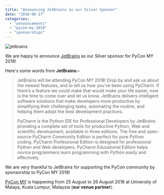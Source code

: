 ```yaml
---
title: "Announcing JetBrains as our Silver Sponsor"
date: "2018-08-17"
categories:
  - "announcements"
  - "pycon-my-2018"
  - "sponsorships"
---
```


![jetbrains](/archived-images/jetbrains.png)

We are happy to announce [JetBrains](https://www.jetbrains.com/) as our Silver sponsor for PyCon MY 2018!

Here's some words from **JetBrains:-**

> JetBrains will be attending PyCon MY 2018! Drop by and ask us about the newest features, and to tell us how you’ve been using PyCharm. If there’s a feature we could make that would make your life easier, now is the time to come over and let us know. JetBrains delivers intelligent software solutions that make developers more productive by simplifying their challenging tasks, automating the routine, and helping them adopt the best development practices.
>
> PyCharm is the Python IDE for Professional Developers by JetBrains providing a complete set of tools for productive Python, Web and scientific development, available in three editions. The free and open-source PyCharm Community Edition is perfect for pure Python coding. PyCharm Professional Edition is designed for professional Python and Web developers. PyCharm Educational Edition helps novice programmers learn programming with Python easily and effectively.

We are very thankful to JetBrains for supporting the PyCon community by sponsorship to PyCon MY 2018!

[PyCon MY](http://pycon-my-2018.peatix.com) is happening from 25 August to 26 August 2018 at University of Malaya, Kuala Lumpur, Malaysia (**our venue partner**).
